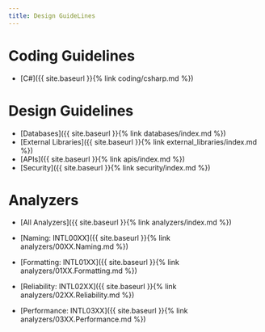 ```yaml
---
title: Design GuideLines
---
```


Coding Guidelines
================
* [C#]({{ site.baseurl }}{% link coding/csharp.md %})

Design Guidelines
================

* [Databases]({{ site.baseurl }}{% link databases/index.md %})
* [External Libraries]({{ site.baseurl }}{% link external_libraries/index.md %})
* [APIs]({{ site.baseurl }}{% link apis/index.md %})
* [Security]({{ site.baseurl }}{% link security/index.md %})

Analyzers
=========
- [All Analyzers]({{ site.baseurl }}{% link analyzers/index.md %})

- [Naming: INTL00XX]({{ site.baseurl }}{% link analyzers/00XX.Naming.md %})
- [Formatting: INTL01XX]({{ site.baseurl }}{% link analyzers/01XX.Formatting.md %})
- [Reliability: INTL02XX]({{ site.baseurl }}{% link analyzers/02XX.Reliability.md %})
- [Performance: INTL03XX]({{ site.baseurl }}{% link analyzers/03XX.Performance.md %})